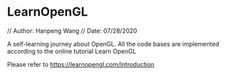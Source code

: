 # LearnOpenGL
// Author: Hanpeng Wang
// Date: 07/28/2020

A self-learning journey about OpenGL. All the code bases are implemented according to the online tutorial Learn OpenGL

Please refer to https://learnopengl.com/Introduction